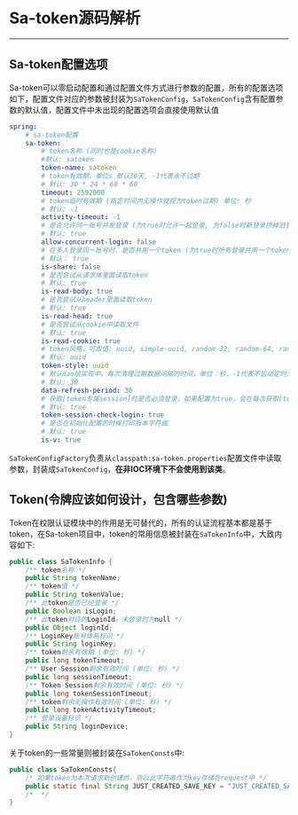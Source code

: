 # Sa-token源码解析

<style>
    .hljs-keyword,
    .hljs-selector-tag,
    .hljs-built_in,
    .hljs-name,
    .hljs-tag {

        color: #569CD6;

    }

    .hljs-string,
    .hljs-type,
    .hljs-built_in,
    .hljs-builtin-name,
    .hljs-selector-id,
    .hljs-selector-attr,
    .hljs-selector-pseudo,
    .hljs-addition,
    .hljs-variable,
    .hljs-template-variable {

        color: #CE9178;

    }



    .hljs-comment,
    .hljs-deletion,
    .hljs-meta {

        color: #6A9955;

    }

    .hljs-bullet,
    .hljs-quote,
    .hljs-number,
    .hljs-regexp,
    .hljs-literal,
    .hljs-link {

        color: #B5CEA8;

    }

    .hljs-code,
    .hljs-title,
    .hljs-section,
    .hljs-selector-class {

        color: #DCDCAA;

    }

    .hljs-keyword,
    .hljs-selector-tag,
    .hljs-built_in,
    .hljs-name,
    .hljs-tag {

        color: #569CD6;

    }

    .hljs-attr {

        color: #9CDCFE;

    }
    .cnblogs-markdown .hljs
    {
        background: #1E1E1E !important;
        background-image: linear-gradient(to top, #a18cd1 0%, #fbc2eb 100%);
    }
</style>

--------------

## Sa-token配置选项

Sa-token可以零启动配置和通过配置文件方式进行参数的配置，所有的配置选项如下，配置文件对应的参数被封装为`SaTokenConfig`，`SaTokenConfig`含有配置参数的默认值，配置文件中未出现的配置选项会直接使用默认值

```yml
spring: 
    # sa-token配置
    sa-token: 
        # token名称 (同时也是cookie名称)
        #默认: satoken
        token-name: satoken
        # token有效期，单位s 默认30天, -1代表永不过期 
        # 默认: 30 * 24 * 60 * 60
        timeout: 2592000
        # token临时有效期 (指定时间内无操作就视为token过期) 单位: 秒
        # 默认: -1
        activity-timeout: -1
        # 是否允许同一账号并发登录 (为true时允许一起登录, 为false时新登录挤掉旧登录)
        # 默认: true 
        allow-concurrent-login: false
        # 在多人登录同一账号时，是否共用一个token (为true时所有登录共用一个token, 为false时每次登录新建一个token)
        # 默认： true 
        is-share: false
        # 是否尝试从请求体里面读取token
        # 默认: true
        is-read-body: true
        # 是否尝试从header里面读取token
        # 默认: true
        is-read-head: true
        # 是否尝试从cookie中读取文件
        # 默认: true
        is-read-cookie: true
        # token风格，可取值: uuid, simple-uuid, random-32, random-64, random-128, tik
        # 默认: uuid
        token-style: uuid
        # 默认dao层实现中，每次清理过期数据间隔的时间，单位：秒，-1代表不启动定时清理
        # 默认: 30
        data-refresh-period: 30
        # 获取[token专属session]时是否必须登录，如果配置为true，会在每次获取[token-session]时校验是否登录
        # 默认: true
        token-session-check-login: true
        # 是否在初始化配置的时候打印版本字符画
        # 默认: true
        is-v: true
```

`SaTokenConfigFactory`负责从`classpath:sa-token.properties`配置文件中读取参数，封装成`SaTokenConfig`，**在非IOC环境下不会使用到该类**。

## Token(令牌应该如何设计，包含哪些参数)

Token在权限认证模块中的作用是无可替代的，所有的认证流程基本都是基于token，在Sa-token项目中，token的常用信息被封装在`SaTokenInfo`中，大致内容如下:

```java
public class SaTokenInfo {
	/** token名称 */
	public String tokenName;
	/** token值 */
	public String tokenValue;
	/** 此token是否已经登录 */
	public Boolean isLogin;
	/** 此token对应的LoginId，未登录时为null */
	public Object loginId;
	/** LoginKey账号体系标识 */
	public String loginKey;
	/** token剩余有效期 (单位: 秒) */
	public long tokenTimeout;
	/** User-Session剩余有效时间 (单位: 秒) */
	public long sessionTimeout;
	/** Token-Session剩余有效时间 (单位: 秒) */
	public long tokenSessionTimeout;
	/** token剩余无操作有效时间 (单位: 秒) */
	public long tokenActivityTimeout;
	/** 登录设备标识 */
	public String loginDevice;
}
```

关于token的一些常量则被封装在`SaTokenConsts`中:

```java
public class SaTokenConsts{
    /* 如果token为本次请求新创建的，则以此字符串作为key存储在request中 */
    public static final String JUST_CREATED_SAVE_KEY = "JUST_CREATED_SAVE_KEY_";
    /*  */
}
```